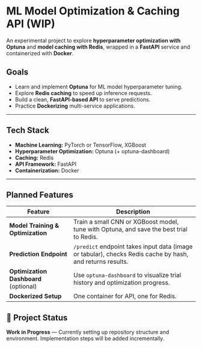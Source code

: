 # ML Model Optimization & Caching API (WIP)

An experimental project to explore **hyperparameter optimization with Optuna** and **model caching with Redis**, wrapped in a **FastAPI** service and containerized with **Docker**.  

## Goals
- Learn and implement **Optuna** for ML model hyperparameter tuning.  
- Explore **Redis caching** to speed up inference requests.  
- Build a clean, **FastAPI-based API** to serve predictions.  
- Practice **Dockerizing** multi-service applications.  

---

## Tech Stack
- **Machine Learning:** PyTorch or TensorFlow, XGBoost  
- **Hyperparameter Optimization:** Optuna (+ optuna-dashboard)  
- **Caching:** Redis  
- **API Framework:** FastAPI  
- **Containerization:** Docker  

---

## Planned Features

| Feature                         | Description |
|--------------------------------|-------------|
| **Model Training & Optimization** | Train a small CNN or XGBoost model, tune with Optuna, and save the best trial to Redis. |
| **Prediction Endpoint**        | `/predict` endpoint takes input data (image or tabular), checks Redis cache by hash, and returns results. |
| **Optimization Dashboard** (optional) | Use `optuna-dashboard` to visualize trial history and optimization progress. |
| **Dockerized Setup**           | One container for API, one for Redis. |


## 📂 Project Status
**Work in Progress** — Currently setting up repository structure and environment. Implementation steps will be added incrementally.  